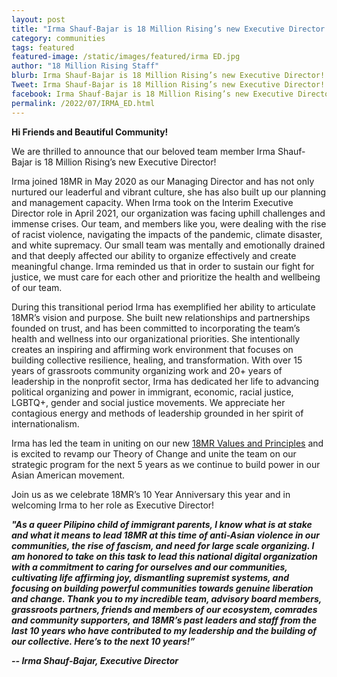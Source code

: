 ```yaml
---
layout: post
title: "Irma Shauf-Bajar is 18 Million Rising’s new Executive Director!"
category: communities
tags: featured
featured-image: /static/images/featured/irma ED.jpg
author: "18 Million Rising Staff"
blurb: Irma Shauf-Bajar is 18 Million Rising’s new Executive Director!
Tweet: Irma Shauf-Bajar is 18 Million Rising’s new Executive Director!
facebook: Irma Shauf-Bajar is 18 Million Rising’s new Executive Director!
permalink: /2022/07/IRMA_ED.html
---
```


**Hi Friends and Beautiful Community!**

We are thrilled to announce that our beloved team member Irma Shauf-Bajar is 18 Million Rising’s new Executive Director!

Irma joined 18MR in May 2020 as our Managing Director and has not only nurtured our leaderful and vibrant culture, she has also built up our planning and management capacity. When Irma took on the Interim Executive Director role in April 2021, our organization was facing uphill challenges and immense crises. Our team, and members like you, were dealing with the rise of racist violence, navigating the impacts of the pandemic, climate disaster, and white supremacy. Our small team was mentally and emotionally drained and that deeply affected our ability to organize effectively and create meaningful change. Irma reminded us that in order to sustain our fight for justice, we must care for each other and prioritize the health and wellbeing of our team. 

During this transitional period Irma has exemplified her ability to articulate 18MR’s vision and purpose. She built new relationships and partnerships founded on trust, and has been committed to incorporating the team’s health and wellness into our organizational priorities. She intentionally creates an inspiring and affirming work environment that focuses on building collective resilience, healing, and transformation.
With over 15 years of grassroots community organizing work and 20+ years of leadership in the nonprofit sector, Irma has dedicated her life to advancing political organizing and power in immigrant, economic, racial justice, LGBTQ+, gender and social justice movements. We appreciate her contagious energy and methods of leadership grounded in her spirit of internationalism. 

Irma has led the team in uniting on our new [18MR Values and Principles](https://18millionrising.org/about/) and is excited to revamp our Theory of Change and unite the team on our strategic program for the next 5 years as we continue to build power in our Asian American movement. 

Join us as we celebrate 18MR’s 10 Year Anniversary this year and in welcoming Irma to her role as Executive Director!

***"As a queer Pilipino child of immigrant parents, I know what is at stake and what it means to lead 18MR at this time of anti-Asian violence in our communities, the rise of fascism, and need for large scale organizing. I am honored to take on this task to lead this national digital organization with a commitment to caring for ourselves and our communities, cultivating life affirming joy, dismantling supremist systems, and focusing on building powerful communities towards genuine liberation and change.
Thank you to my incredible team, advisory board members, grassroots partners, friends and members of our ecosystem, comrades and community supporters, and 18MR’s past leaders and staff from the last 10 years who have contributed to my leadership and the building of our collective. Here’s to the next 10 years!”***

<b><i> -- Irma Shauf-Bajar, Executive Director</i></b>
